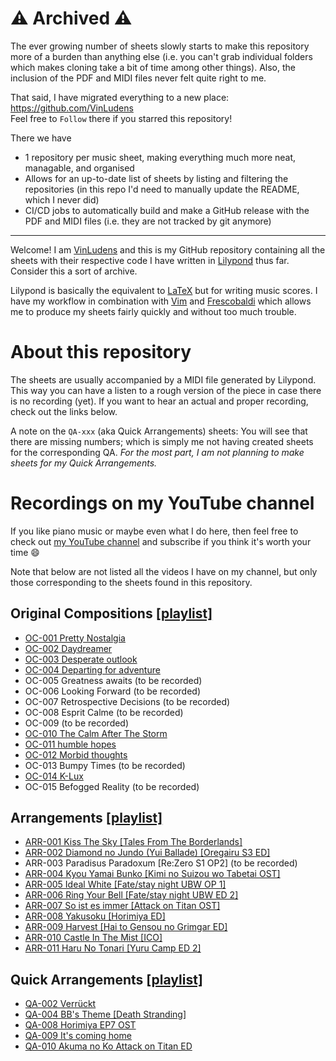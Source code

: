 # :warning: Archived :warning:

The ever growing number of sheets slowly starts to make this repository more of a burden than anything else (i.e. you can't grab individual folders which makes cloning take a bit of time among other things). Also, the inclusion of the PDF and MIDI files never felt quite right to me.

That said, I have migrated everything to a new place: <https://github.com/VinLudens>  
Feel free to `Follow` there if you starred this repository!

There we have
- 1 repository per music sheet, making everything much more neat, managable, and organised
- Allows for an up-to-date list of sheets by listing and filtering the repositories (in this repo I'd need to manually update the README, which I never did)
- CI/CD jobs to automatically build and make a GitHub release with the PDF and MIDI files (i.e. they are not tracked by git anymore)

---

Welcome! I am [VinLudens](https://www.youtube.com/channel/UCdBt0itOxHS80p_yS5fUELw) and this is my GitHub repository containing all the sheets with their respective code I have written in [Lilypond](http://lilypond.org/) thus far. Consider this a sort of archive.

Lilypond is basically the equivalent to [LaTeX](https://www.latex-project.org/) but for writing music scores. I have my workflow in combination with [Vim](https://github.com/niveK77pur/.vim "my vim configs") and [Frescobaldi](http://www.frescobaldi.org/index.html) which allows me to produce my sheets fairly quickly and without too much trouble.

# About this repository

The sheets are usually accompanied by a MIDI file generated by Lilypond. This way you can have a listen to a rough version of the piece in case there is no recording (yet). If you want to hear an actual and proper recording, check out the links below.

<!-- Note that in the directories starting with either `ARR-xxx`, `QA-xxx` or `OC-xxx` the sheets are supposed to be released on my YouTube channel. The rest is either work-in-progress; other random projects that are neither arrangements or original compositions; or even abandoned projects. -->

A note on the `QA-xxx` (aka Quick Arrangements) sheets: You will see that there are missing numbers; which is simply me not having created sheets for the corresponding QA. *For the most part, I am not planning to make sheets for my Quick Arrangements.*

# Recordings on my YouTube channel

If you like piano music or maybe even what I do here, then feel free to check out [my YouTube channel](https://www.youtube.com/channel/UCdBt0itOxHS80p_yS5fUELw) and subscribe if you think it's worth your time :smile:

Note that below are not listed all the videos I have on my channel, but only those corresponding to the sheets found in this repository.

## Original Compositions [[playlist]](https://www.youtube.com/playlist?list=PLglSbmjaleK8cqLfM_L5i5wMoTVc7aQEJ)

- [OC-001 Pretty Nostalgia](https://youtu.be/V0jJ3j2m7Oo)
- [OC-002 Daydreamer](https://youtu.be/thI290DK5YI)
- [OC-003 Desperate outlook](https://youtu.be/nijeiKjcjU4)
- [OC-004 Departing for adventure](https://youtu.be/bHGi_Y4HJho)
- OC-005 Greatness awaits (to be recorded)
- OC-006 Looking Forward (to be recorded)
- OC-007 Retrospective Decisions (to be recorded)
- OC-008 Esprit Calme (to be recorded)
- OC-009 (to be recorded)
- [OC-010 The Calm After The Storm](https://youtu.be/OsOJifuqItk)
- [OC-011 humble hopes](https://youtu.be/bFPjuCj_ZB0)
- [OC-012 Morbid thoughts](https://youtu.be/BhO-bKJ2jHc)
- OC-013 Bumpy Times (to be recorded)
- [OC-014 K-Lux](https://youtu.be/ezTdEjCeDI4)
- OC-015 Befogged Reality (to be recorded)

## Arrangements [[playlist]](https://www.youtube.com/playlist?list=PLglSbmjaleK9XPcidmXW_UqWU4VdSH4MW)

- [ARR-001 Kiss The Sky [Tales From The Borderlands]](https://youtu.be/YUVulD8i-EE)
- [ARR-002 Diamond no Jundo (Yui Ballade) [Oregairu S3 ED]](https://youtu.be/-KcgbhGGknI)
- ARR-003 Paradisus Paradoxum [Re:Zero S1 OP2] (to be recorded)
- [ARR-004 Kyou Yamai Bunko [Kimi no Suizou wo Tabetai OST]](https://youtu.be/GlhW0-S5brQ)
- [ARR-005 Ideal White [Fate/stay night UBW OP 1]](https://youtu.be/M2M9KV_j9eo)
- [ARR-006 Ring Your Bell [Fate/stay night UBW ED 2]](https://youtu.be/HF7DQ35J7qA)
- [ARR-007 So ist es immer [Attack on Titan OST]](https://youtu.be/idENHoERBsM)
- [ARR-008 Yakusoku [Horimiya ED]](https://youtu.be/IV-pdFUEAi8)
- [ARR-009 Harvest [Hai to Gensou no Grimgar ED]](https://youtu.be/bov2motsmNw)
- [ARR-010 Castle In The Mist [ICO]](https://youtu.be/UDlyPDsNv5Q)
- [ARR-011 Haru No Tonari [Yuru Camp ED 2]](https://youtu.be/GEqdTtRq_Rs)

## Quick Arrangements [[playlist]](https://www.youtube.com/playlist?list=PLglSbmjaleK_wuwjZ8emiQh07JUpsUUJh)

- [QA-002 Verrückt](https://youtu.be/3RODNfJSlnk)
- [QA-004 BB's Theme [Death Stranding]](https://youtu.be/qfp5m41gQAY)
- [QA-008 Horimiya EP7 OST](https://youtu.be/OrR9Vq6VVLM)
- [QA-009 It's coming home](https://youtu.be/YHUKJo5SFfQ)
- [QA-010 Akuma no Ko Attack on Titan ED](https://youtu.be/iiDSybLrkbA)
